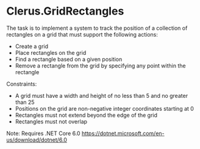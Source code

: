 # Clerus.GridRectangles

The task is to implement a system to track the position of a collection of rectangles on a grid that must support the following actions:
- Create a grid
- Place rectangles on the grid
- Find a rectangle based on a given position
- Remove a rectangle from the grid by specifying any point within the rectangle

Constraints:
- A grid must have a width and height of no less than 5 and no greater than 25
- Positions on the grid are non-negative integer coordinates starting at 0
- Rectangles must not extend beyond the edge of the grid
- Rectangles must not overlap

Note:
Requires .NET Core 6.0 
https://dotnet.microsoft.com/en-us/download/dotnet/6.0
